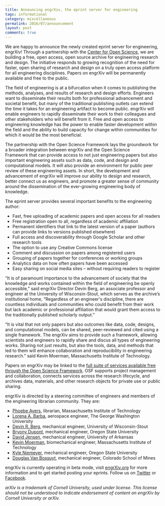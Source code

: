 ```yaml
---
title: Announcing engrXiv, the eprint server for engineering
tags: informational
category: miscellaneous
permalink: 2016/07/announcement
layout: post
comments: true
---
```


We are happy to announce the newly created eprint server for engineering, engrXiv! Through a partnership with the <a href="http://cos.io" target="_blank">Center for Open Science</a>, we are building a free, open access, open source archive for engineering research and design. The initiative responds to growing recognition of the need for faster, open sharing of research and design on a truly open access platform for all engineering disciplines. Papers on engrXiv will be permanently available and free to the public.

The field of engineering is at a bifurcation when it comes to publishing the methods, analyses, and results of research and design efforts. Engineers want to disseminate their results both for professional advancement and societal benefit, but many of the traditional publishing outlets can extend the time it takes for an engineering artifact to become public. engrXiv will enable engineers to rapidly disseminate their work to their colleagues and other stakeholders who will benefit from it. Free and open access to engineering knowledge has the power to enable faster development within the field and the ability to build capacity for change within communities for which it would be the most beneficial.

The partnership with the Open Science Framework lays the groundwork for a broader integration between engrXiv and the Open Science Framework that can provide access to not just engineering papers but also important engineering assets such as data, code, and design and computational models. It will also provide an environment for public peer review of these engineering assets. In short, the development and advancement of engrXiv will improve our ability to design and research, better connect us as engineers, and promote a greater sense of community around the dissemination of the ever-growing engineering body of knowledge.

The eprint server provides several important benefits to the engineering author:
<ul>
	<li>Fast, free uploading of academic papers and open access for all readers</li>
	<li>Free registration open to all, regardless of academic affiliation</li>
	<li>Permanent identifiers that link to the latest version of a paper (authors can provide links to versions published elsewhere)</li>
	<li>Full access and discoverability through Google Scholar and other research tools</li>
	<li>The option to use any Creative Commons license</li>
	<li>Comment and discussion on papers among registered users</li>
	<li>Grouping of papers together for conferences or working groups</li>
	<li>Analytics data on how often papers have been accessed</li>
	<li>Easy sharing on social media sites – without requiring readers to register</li>
</ul>
“It is of paramount importance to the advancement of society that the knowledge and works contained within the field of engineering be openly accessible,” said engrXiv Director Devin Berg, an associate professor and engineer at the University of Wisconsin-Stout, which serves as the archive’s institutional home, “Regardless of an engineer's discipline, there are countless individuals and communities who could benefit from their work but lack academic or professional affiliation that would grant them access to the traditionally published scholarly output.”

“It is vital that not only papers but also outcomes like data, code, designs, and computational models, can be shared, peer-reviewed and cited using a single framework. The engrXiv aims to provide such a framework, allowing scientists and engineers to rapidly share and discus all types of engineering works. Sharing not just results, but also the tools, data, and methods that led to them will enhance collaboration and reproducibility in engineering research.” said Kevin Moerman, Massachusetts Institute of Technology.

Papers on engrXiv may be linked to the <a href="https://osf.io/" target="_blank">full suite of services available free through the Open Science Framework</a>. OSF supports project management and collaboration, connects services across the research lifecycle, and archives data, materials, and other research objects for private use or public sharing.

engrXiv is directed by a steering committee of engineers and members of the engineering librarian community. They are:
<ul>
	<li><a href="http://libguides.mit.edu/profiles/psayers" target="_blank">Phoebe Ayers</a>, librarian, Massachusetts Institute of Technology</li>
	<li><a href="https://stem.gwu.edu/lorena-barba" target="_blank">Lorena A. Barba</a>, aerospace engineer, The George Washington University</li>
	<li><a href="https://www.devinberg.com/">Devin R. Berg</a>, mechanical engineer, University of Wisconsin-Stout</li>
	<li><a href="http://mime.oregonstate.edu/people/dupont" target="_blank">Bryony Dupont</a>, mechanical engineer, Oregon State University</li>
	<li><a href="http://directory.uark.edu/people/dcjensen" target="_blank">David Jensen</a>, mechanical engineer, University of Arkansas</li>
	<li><a href="http://biomech.media.mit.edu/people/" target="_blank">Kevin Moerman</a>, biomechanical engineer, Massachusetts Institute of Technology</li>
	<li><a href="http://mime.oregonstate.edu/people/kyle-niemeyer" target="_blank">Kyle Niemeyer</a>, mechanical engineer, Oregon State University</li>
	<li><a href="https://www.douglasvanbossuyt.com/" target="_blank">Douglas Van Bossuyt</a>, mechanical engineer, Colorado School of Mines</li>
</ul>
engrXiv is currently operating in beta mode, visit <a href="http://www.engrxiv.org/" target="_blank">engrXiv.org</a> for more information and to get started posting your eprints. Follow us on <a href="https://twitter.com/engrxiv">Twitter</a> or <a href="https://www.facebook.com/engrxiv">Facebook</a>.

<em>arXiv is a trademark of Cornell University, used under license</em>. <em>This license should not be understood to indicate endorsement of content on engrXiv by Cornell University or arXiv.</em>
